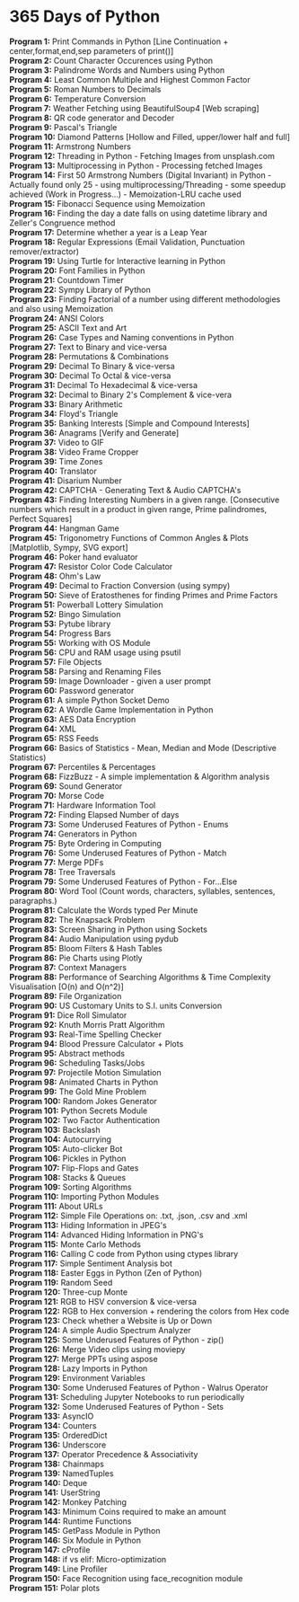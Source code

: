 # 365 Days of Python

**Program 1:** Print Commands in Python [Line Continuation + center,format,end,sep parameters of print()] <br>
**Program 2:** Count Character Occurences using Python <br>
**Program 3:** Palindrome Words and Numbers using Python <br>
**Program 4:** Least Common Multiple and Highest Common Factor<br>
**Program 5:** Roman Numbers to Decimals <br>
**Program 6:** Temperature Conversion <br>
**Program 7:** Weather Fetching using BeautifulSoup4 [Web scraping] <br>
**Program 8:** QR code generator and Decoder<br>
**Program 9:** Pascal's Triangle <br>
**Program 10:** Diamond Patterns [Hollow and Filled, upper/lower half and full] <br>
**Program 11:** Armstrong Numbers <br>
**Program 12:** Threading in Python - Fetching Images from unsplash.com<br>
**Program 13:** Multiprocessing in Python - Processing fetched Images <br>
**Program 14:** First 50 Armstrong Numbers (Digital Invariant) in Python - Actually found only 25 - using multiprocessing/Threading - some speedup achieved (Work in Progress...) - Memoization-LRU cache used<br>
**Program 15:** Fibonacci Sequence using Memoization <br>
**Program 16:** Finding the day a date falls on using datetime library and Zeller's Congruence method <br>
**Program 17:** Determine whether a year is a Leap Year <br>
**Program 18:** Regular Expressions (Email Validation, Punctuation remover/extractor)<br>
**Program 19:** Using Turtle for Interactive learning in Python <br>
**Program 20:** Font Families in Python <br>
**Program 21:** Countdown Timer <br>
**Program 22:** Sympy Library of Python <br>
**Program 23:** Finding Factorial of a number using different methodologies and also using Memoization <br>
**Program 24:** ANSI Colors <br>
**Program 25:** ASCII Text and Art <br>
**Program 26:** Case Types and Naming conventions in Python <br>
**Program 27:** Text to Binary and vice-versa <br>
**Program 28:** Permutations & Combinations <br>
**Program 29:** Decimal To Binary & vice-versa <br>
**Program 30:** Decimal To Octal & vice-versa <br>
**Program 31:** Decimal To Hexadecimal & vice-versa <br>
**Program 32:** Decimal to Binary 2's Complement & vice-vera <br>
**Program 33:** Binary Arithmetic <br>
**Program 34:** Floyd's Triangle <br>
**Program 35:** Banking Interests [Simple and Compound Interests] <br>
**Program 36:** Anagrams [Verify and Generate] <br>
**Program 37:** Video to GIF <br>
**Program 38:** Video Frame Cropper <br>
**Program 39:** Time Zones <br>
**Program 40:** Translator <br>
**Program 41:** Disarium Number <br>
**Program 42:** CAPTCHA - Generating Text & Audio CAPTCHA's<br>
**Program 43:** Finding Interesting Numbers in a given range. [Consecutive numbers which result in a product in given range, Prime palindromes, Perfect Squares]<br>
**Program 44:** Hangman Game <br>
**Program 45:** Trigonometry Functions of Common Angles & Plots [Matplotlib, Sympy, SVG export] <br>
**Program 46:** Poker hand evaluator <br>
**Program 47:** Resistor Color Code Calculator <br>
**Program 48:** Ohm's Law <br>
**Program 49:** Decimal to Fraction Conversion (using sympy) <br>
**Program 50:** Sieve of Eratosthenes for finding Primes and Prime Factors <br>
**Program 51:** Powerball Lottery Simulation <br>
**Program 52:** Bingo Simulation <br>
**Program 53:** Pytube library <br>
**Program 54:** Progress Bars <br>
**Program 55:** Working with OS Module <br>
**Program 56:** CPU and RAM usage using psutil <br>
**Program 57:** File Objects <br>
**Program 58:** Parsing and Renaming Files <br>
**Program 59:** Image Downloader - given a user prompt <br>
**Program 60:** Password generator <br>
**Program 61:** A simple Python Socket Demo <br>
**Program 62:** A Wordle Game Implementation in Python <br>
**Program 63:** AES Data Encryption <br>
**Program 64:** XML <br>
**Program 65:** RSS Feeds <br>
**Program 66:** Basics of Statistics - Mean, Median and Mode (Descriptive Statistics) <br>
**Program 67:** Percentiles & Percentages <br>
**Program 68:** FizzBuzz - A simple implementation & Algorithm analysis <br>
**Program 69:** Sound Generator <br>
**Program 70:** Morse Code <br>
**Program 71:** Hardware Information Tool <br>
**Program 72:** Finding Elapsed Number of days <br>
**Program 73:** Some Underused Features of Python - Enums <br>
**Program 74:** Generators in Python <br>
**Program 75:** Byte Ordering in Computing <br>
**Program 76:** Some Underused Features of Python - Match <br>
**Program 77:** Merge PDFs <br>
**Program 78:** Tree Traversals <br>
**Program 79:** Some Underused Features of Python - For...Else <br>
**Program 80:** Word Tool (Count words, characters, syllables, sentences, paragraphs.) <br>
**Program 81:** Calculate the Words typed Per Minute <br>
**Program 82:** The Knapsack Problem <br>
**Program 83:** Screen Sharing in Python using Sockets <br>
**Program 84:** Audio Manipulation using pydub <br>
**Program 85:** Bloom Filters & Hash Tables <br>
**Program 86:** Pie Charts using Plotly <br>
**Program 87:** Context Managers <br>
**Program 88:** Performance of Searching Algorithms & Time Complexity Visualisation [O(n) and O(n^2)] <br>
**Program 89:** File Organization <br>
**Program 90:** US Customary Units to S.I. units Conversion <br>
**Program 91:** Dice Roll Simulator <br>
**Program 92:** Knuth Morris Pratt Algorithm <br>
**Program 93:** Real-Time Spelling Checker <br>
**Program 94:** Blood Pressure Calculator + Plots <br>
**Program 95:** Abstract methods <br>
**Program 96:** Scheduling Tasks/Jobs <br>
**Program 97:** Projectile Motion Simulation <br>
**Program 98:** Animated Charts in Python <br>
**Program 99:** The Gold Mine Problem <br>
**Program 100:** Random Jokes Generator <br>
**Program 101:** Python Secrets Module <br>
**Program 102:** Two Factor Authentication <br>
**Program 103:** Backslash <br>
**Program 104:** Autocurrying <br>
**Program 105:** Auto-clicker Bot <br>
**Program 106:** Pickles in Python <br>
**Program 107:** Flip-Flops and Gates <br>
**Program 108:** Stacks & Queues <br>
**Program 109:** Sorting Algorithms <br>
**Program 110:** Importing Python Modules <br>
**Program 111:** About URLs <br>
**Program 112:** Simple File Operations on: .txt, .json, .csv and .xml <br>
**Program 113:** Hiding Information in JPEG's <br>
**Program 114:** Advanced Hiding Information in PNG's <br>
**Program 115:** Monte Carlo Methods <br>
**Program 116:** Calling C code from Python using ctypes library <br>
**Program 117:** Simple Sentiment Analysis bot <br>
**Program 118:** Easter Eggs in Python (Zen of Python) <br>
**Program 119:** Random Seed <br>
**Program 120:** Three-cup Monte <br>
**Program 121:** RGB to HSV conversion & vice-versa <br>
**Program 122:** RGB to Hex conversion + rendering the colors from Hex code <br>
**Program 123:** Check whether a Website is Up or Down <br>
**Program 124:** A simple Audio Spectrum Analyzer <br>
**Program 125:** Some Underused Features of Python - zip() <br>
**Program 126:** Merge Video clips using moviepy <br>
**Program 127:** Merge PPTs using aspose <br>
**Program 128:** Lazy Imports in Python <br>
**Program 129:** Environment Variables <br>
**Program 130:** Some Underused Features of Python - Walrus Operator <br>
**Program 131:** Scheduling Jupyter Notebooks to run periodically <br>
**Program 132:** Some Underused Features of Python - Sets <br>
**Program 133:** AsyncIO <br>
**Program 134:** Counters <br>
**Program 135:** OrderedDict <br>
**Program 136:** Underscore <br>
**Program 137:** Operator Precedence & Associativity <br>
**Program 138:** Chainmaps <br>
**Program 139:** NamedTuples <br>
**Program 140:** Deque <br>
**Program 141:** UserString <br>
**Program 142:** Monkey Patching <br>
**Program 143:** Minimum Coins required to make an amount <br>
**Program 144:** Runtime Functions <br>
**Program 145:** GetPass Module in Python <br>
**Program 146:** Six Module in Python <br>
**Program 147:** cProfile <br>
**Program 148:** if vs elif: Micro-optimization <br>
**Program 149:** Line Profiler <br>
**Program 150:** Face Recognition using face_recognition module <br>
**Program 151:** Polar plots <br>

